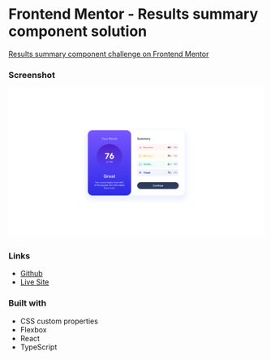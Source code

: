 # Frontend Mentor - Results summary component solution

[Results summary component challenge on Frontend Mentor](https://www.frontendmentor.io/challenges/results-summary-component-CE_K6s0maV)

### Screenshot

![](/screenshot.png)

### Links

- [Github](https://github.com/MorganGray28/results-summary-component-frontendmentor)
- [Live Site](https://results-summary-component-frontendmentor.vercel.app/)

### Built with

- CSS custom properties
- Flexbox
- React
- TypeScript
